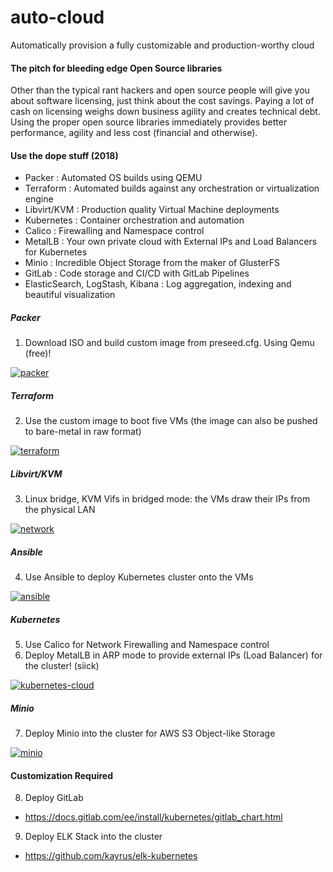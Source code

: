 # auto-cloud
Automatically provision a fully customizable and production-worthy cloud<br>

#### The pitch for bleeding edge Open Source libraries
Other than the typical rant hackers and open source people will give you about software licensing, just think about the cost savings. Paying a lot of cash on licensing weighs down business agility and creates technical debt. Using the proper open source libraries immediately provides better performance, agility and less cost (financial and otherwise).

#### Use the dope stuff (2018)
- Packer : Automated OS builds using QEMU
- Terraform : Automated builds against any orchestration or virtualization engine
- Libvirt/KVM : Production quality Virtual Machine deployments
- Kubernetes : Container orchestration and automation
- Calico : Firewalling and Namespace control
- MetalLB : Your own private cloud with External IPs and Load Balancers for Kubernetes
- Minio : Incredible Object Storage from the maker of GlusterFS
- GitLab : Code storage and CI/CD with GitLab Pipelines
- ElasticSearch, LogStash, Kibana : Log aggregation, indexing and beautiful visualization

##### Packer
1. Download ISO and build custom image from preseed.cfg. Using Qemu (free)!

[![packer](http://img.youtube.com/vi/fC3yvUoQvkg/0.jpg)](http://www.youtube.com/watch?v=fC3yvUoQvkg "Packer")

##### Terraform
2. Use the custom image to boot five VMs (the image can also be pushed to bare-metal in raw format)

[![terraform](http://img.youtube.com/vi/vOiPVzaY0FU/0.jpg)](http://www.youtube.com/watch?v=vOiPVzaY0FU "Terraform")

##### Libvirt/KVM
3. Linux bridge, KVM Vifs in bridged mode: the VMs draw their IPs from the physical LAN

[![network](http://img.youtube.com/vi/WcYCrEe7fBE/0.jpg)](http://www.youtube.com/watch?v=WcYCrEe7fBE "Network")

##### Ansible
4. Use Ansible to deploy Kubernetes cluster onto the VMs

[![ansible](http://img.youtube.com/vi/EA7OCNWavWQ/0.jpg)](http://www.youtube.com/watch?v=EA7OCNWavWQ "Ansible")

##### Kubernetes
5. Use Calico for Network Firewalling and Namespace control
6. Deploy MetalLB in ARP mode to provide external IPs (Load Balancer) for the cluster! (siick)

[![kubernetes-cloud](http://img.youtube.com/vi/hXLanHLcAEQ/0.jpg)](http://www.youtube.com/watch?v=hXLanHLcAEQ "Kubernetes Cloud")

##### Minio
7. Deploy Minio into the cluster for AWS S3 Object-like Storage

[![minio](http://img.youtube.com/vi/uj4t3E_KwVs/0.jpg)](http://www.youtube.com/watch?v=uj4t3E_KwVs "Minio")

#### Customization Required
8. Deploy GitLab
- https://docs.gitlab.com/ee/install/kubernetes/gitlab_chart.html
9. Deploy ELK Stack into the cluster
- https://github.com/kayrus/elk-kubernetes
